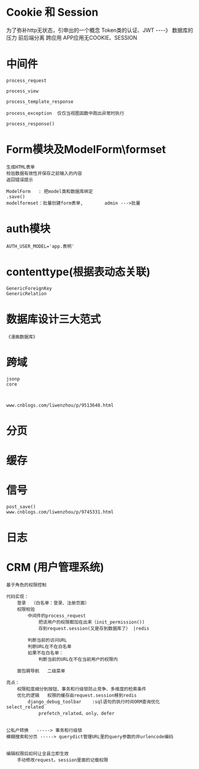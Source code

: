 # Cookie 和 Session
为了弥补http无状态，引申出的一个概念
    Token类的认证、JWT       ----》 数据库的压力
    前后端分离           跨应用
    APP应用无COOKIE、SESSION
    
    


# 中间件
    process_request
    
    process_view
    
    process_template_response
    
    process_exception  仅仅当视图函数中跑出异常时执行
    
    process_response()
    
    
# Form模块及ModelForm\formset
    生成HTML表单
    校验数据有效性并保存之前输入的内容
    返回错误提示
    
    ModelForm   : 把model类和数据库绑定
    .save()
    modelformset：批量创建form表单,        admin --->批量


# auth模块
    AUTH_USER_MODEL='app.表明'
    
    
    
    
    
# contenttype(根据表动态关联)
    
    GenericForeignKey
    GenericRelation


# 数据库设计三大范式
    《漫画数据库》

# 跨域
    jsonp
    core
    
    
    
    www.cnblogs.com/liwenzhou/p/9513648.html
    
    
# 分页

# 缓存

# 信号
    post_save()
    www.cnblogs.com/liwenzhou/p/9745331.html

    
# 日志

    
    
# CRM  (用户管理系统) 
    基于角色的权限控制
    
    代码实现：
        登录  （白名单：登录、注册页面）
        权限校验
            中间件的process_request
                把该用户的权限都加在出来（init_permission())
                存到request.session(又是存到数据库了） |redis
            
            判断当前的访问URL
            判断URL在不在白名单
            如果不在白名单：
                判断当前的URL在不在当前用户的权限内
    
        面包屑导航   二级菜单
    
    亮点：
        权限粒度细分到按钮、事务和行级锁防止竞争、多维度的检索条件
        优化的逻辑   权限的缓存由request.session移到redis
            django_debug_toolbar    :sql语句的执行时间ORM查询优化select_related
                prefetch_related、only、defer
        
    
    公私户转换   -----> 事务和行级锁
    模糊搜索和分页 -----> querydict管理URL里的query参数的并urlencode编码
    
    
    编辑权限后如何让全县立即生效
        手动修改request。session里面的记载权限
    
    
    
    
    
    
    
    
    
    
    
    
    
    
    
    
    
    
    
    
    
    
    
    
    
    
    
    
    
    
    
    
    
    